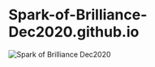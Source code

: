 # Spark-of-Brilliance-Dec2020.github.io
![Spark of Brilliance Dec2020](https://github.com/Aniruddha1717/Spark-of-Brilliance-Dec2020.github.io/assets/153609832/a6b812f6-4796-48b2-b2be-4a169c2d532c)
